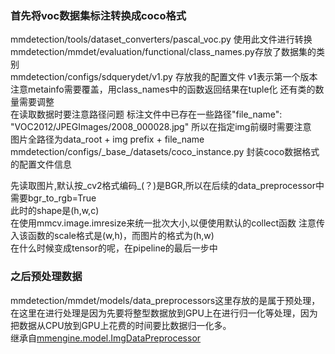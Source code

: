 
### 首先将voc数据集标注转换成coco格式  
mmdetection/tools/dataset_converters/pascal_voc.py 使用此文件进行转换    
mmdetection/mmdet/evaluation/functional/class_names.py存放了数据集的类别  
mmdetection/configs/sdquerydet/v1.py 存放我的配置文件 v1表示第一个版本    
注意metainfo需要覆盖，用class_names中的函数返回结果在tuple化  还有类的数量需要调整  
在读取数据时要注意路径问题 标注文件中已存在一些路径"file_name": "VOC2012/JPEGImages/2008_000028.jpg" 所以在指定img前缀时需要注意  
图片全路径为data_root + img prefix + file_name    
mmdetection/configs/\_base\_/datasets/coco_instance.py 封装coco数据格式的配置文件信息


先读取图片,默认按_cv2格式编码_(？)是BGR,所以在后续的data_preprocessor中需要bgr_to_rgb=True  
此时的shape是(h,w,c)  
在使用mmcv.image.imresize来统一批次大小,以便使用默认的collect函数  注意传入该函数的scale格式是(w,h)，而图片的格式为(h,w)  
在什么时候变成tensor的呢，在pipeline的最后一步中

### 之后预处理数据
mmdetection/mmdet/models/data_preprocessors这里存放的是属于预处理，在这里在进行处理是因为先要将整型数据放到GPU上在进行归一化等处理，因为把数据从CPU放到GPU上花费的时间要比数据归一化多。  
继承自[mmengine.model.ImgDataPreprocessor](https://mmengine-zh-cn.readthedocs.io/zh-cn/v0.2.0/api/generated/mmengine.model.ImgDataPreprocessor.html)
